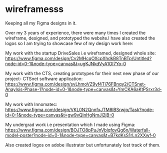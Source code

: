 # wireframesss
Keeping all my Figma designs in it.

Over my 3 years of experience, there were many times I created the wireframe, designed, and prototyped the website.I have also created the logos so I am trying to showcase few of my design work here:

My work with the startup DriveSales i.e wireframed, designed whole site:
https://www.figma.com/design/Cv2MHcqOXcpXhdkB8TnBTp/Untitled?node-id=0-1&node-type=canvas&t=ugKJNkdVyA1OI7Yo-0

My work with the CTS, creating prototypes for their next new phase of our project- CTSnet software application:
https://www.figma.com/design/svLhmoVZ9yf4Ti76FBnqy2/CTSnet-Anaylsis-Phase-1?node-id=0-1&node-type=canvas&t=YmCKA6aKtPSrxr3d-0

My work with  Innomatec:
https://www.figma.com/design/VKL0N2QnnfxJTM8lBSrwjp/Task?node-id=0-1&node-type=canvas&t=gw9vQlnHgNmJl2jB-0

My undergrad work i.e presentation which I made using Figma:
https://www.figma.com/design/BOJTO8pPuJnVblqfovQg6n/Waterfall-model-poster?node-id=0-1&node-type=canvas&t=B7kdKsS1rLn2XXwf-0

Also created logos on adobe illustrator but unfortunately lost track of them.
